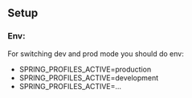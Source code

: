 ## Setup

### Env:

For switching dev and prod mode you should do env:
 - SPRING_PROFILES_ACTIVE=production
 - SPRING_PROFILES_ACTIVE=development
 - SPRING_PROFILES_ACTIVE=...
 
